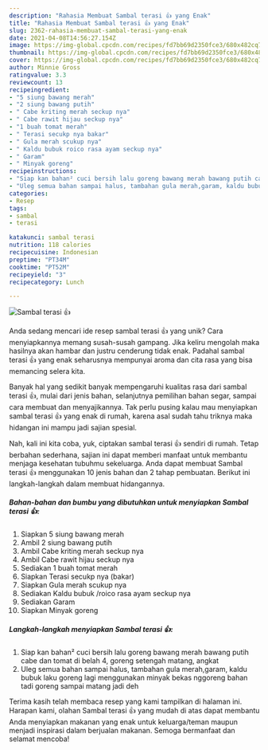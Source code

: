 ```yaml
---
description: "Rahasia Membuat Sambal terasi 👍 yang Enak"
title: "Rahasia Membuat Sambal terasi 👍 yang Enak"
slug: 2362-rahasia-membuat-sambal-terasi-yang-enak
date: 2021-04-08T14:56:27.154Z
image: https://img-global.cpcdn.com/recipes/fd7bb69d2350fce3/680x482cq70/sambal-terasi-👍-foto-resep-utama.jpg
thumbnail: https://img-global.cpcdn.com/recipes/fd7bb69d2350fce3/680x482cq70/sambal-terasi-👍-foto-resep-utama.jpg
cover: https://img-global.cpcdn.com/recipes/fd7bb69d2350fce3/680x482cq70/sambal-terasi-👍-foto-resep-utama.jpg
author: Minnie Gross
ratingvalue: 3.3
reviewcount: 13
recipeingredient:
- "5 siung bawang merah"
- "2 siung bawang putih"
- " Cabe kriting merah seckup nya"
- " Cabe rawit hijau seckup nya"
- "1 buah tomat merah"
- " Terasi secukp nya bakar"
- " Gula merah scukup nya"
- " Kaldu bubuk roico rasa ayam seckup nya"
- " Garam"
- " Minyak goreng"
recipeinstructions:
- "Siap kan bahan² cuci bersih lalu goreng bawang merah bawang putih cabe dan tomat di belah 4, goreng setengah matang, angkat"
- "Uleg semua bahan sampai halus, tambahan gula merah,garam, kaldu bubuk laku goreng lagi menggunakan minyak bekas nggoreng bahan tadi goreng sampai matang jadi deh"
categories:
- Resep
tags:
- sambal
- terasi

katakunci: sambal terasi 
nutrition: 118 calories
recipecuisine: Indonesian
preptime: "PT34M"
cooktime: "PT52M"
recipeyield: "3"
recipecategory: Lunch

---
```



![Sambal terasi 👍](https://img-global.cpcdn.com/recipes/fd7bb69d2350fce3/680x482cq70/sambal-terasi-👍-foto-resep-utama.jpg)

Anda sedang mencari ide resep sambal terasi 👍 yang unik? Cara menyiapkannya memang susah-susah gampang. Jika keliru mengolah maka hasilnya akan hambar dan justru cenderung tidak enak. Padahal sambal terasi 👍 yang enak seharusnya mempunyai aroma dan cita rasa yang bisa memancing selera kita.

Banyak hal yang sedikit banyak mempengaruhi kualitas rasa dari sambal terasi 👍, mulai dari jenis bahan, selanjutnya pemilihan bahan segar, sampai cara membuat dan menyajikannya. Tak perlu pusing kalau mau menyiapkan sambal terasi 👍 yang enak di rumah, karena asal sudah tahu triknya maka hidangan ini mampu jadi sajian spesial.




Nah, kali ini kita coba, yuk, ciptakan sambal terasi 👍 sendiri di rumah. Tetap berbahan sederhana, sajian ini dapat memberi manfaat untuk membantu menjaga kesehatan tubuhmu sekeluarga. Anda dapat membuat Sambal terasi 👍 menggunakan 10 jenis bahan dan 2 tahap pembuatan. Berikut ini langkah-langkah dalam membuat hidangannya.

<!--inarticleads1-->

##### Bahan-bahan dan bumbu yang dibutuhkan untuk menyiapkan Sambal terasi 👍:

1. Siapkan 5 siung bawang merah
1. Ambil 2 siung bawang putih
1. Ambil  Cabe kriting merah seckup nya
1. Ambil  Cabe rawit hijau seckup nya
1. Sediakan 1 buah tomat merah
1. Siapkan  Terasi secukp nya (bakar)
1. Siapkan  Gula merah scukup nya
1. Sediakan  Kaldu bubuk /roico rasa ayam seckup nya
1. Sediakan  Garam
1. Siapkan  Minyak goreng




<!--inarticleads2-->

##### Langkah-langkah menyiapkan Sambal terasi 👍:

1. Siap kan bahan² cuci bersih lalu goreng bawang merah bawang putih cabe dan tomat di belah 4, goreng setengah matang, angkat
1. Uleg semua bahan sampai halus, tambahan gula merah,garam, kaldu bubuk laku goreng lagi menggunakan minyak bekas nggoreng bahan tadi goreng sampai matang jadi deh




Terima kasih telah membaca resep yang kami tampilkan di halaman ini. Harapan kami, olahan Sambal terasi 👍 yang mudah di atas dapat membantu Anda menyiapkan makanan yang enak untuk keluarga/teman maupun menjadi inspirasi dalam berjualan makanan. Semoga bermanfaat dan selamat mencoba!
